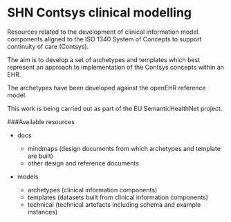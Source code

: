 SHN Contsys clinical modelling
==============================

Resources related to the development of clinical information model components aligned to the ISO 1340 System of Concepts to support continuity of care (Contsys).

The aim is to develop a set of archetypes and templates which best represent an approach to implementation of the Contsys concepts within an EHR. 

The archetypes have been developed against the openEHR reference model.

This work is being carried out as part of the EU SemanticHealthNet project.

###Available resources

* docs
  * mindmaps (design documents from which archetypes and template are built)
  * other design and reference documents
  
* models
  * archetypes (clinical information components)
  * templates (datasets built from clinical information components)
  * technical (technical artefacts including schema and example instances)
  
